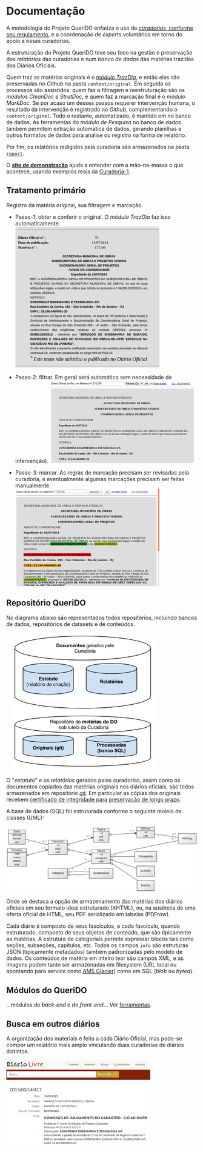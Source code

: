 # Documentação

A metodologia do Projeto QueriDO enfatiza o uso de [*curadorias*, conforme seu regulamento](curadorias.md), 
e a coordenação de *experts* voluntários em torno do apoio a essas curadorias.

A estruturação do Projeto QueriDO teve seu foco na gestão e preservação dos *relatórios* das curadorias 
e num *banco de dados* das matérias trazidas dos Diários Oficiais.

Quem traz as matérias originais é o [*módulo TrazDia*](trazdia-uso.md), 
e então elas são preservadas no *Github* na pasta `content/original`. 
Em seguida os processos são assistidos:  quem faz a filtragem e reestruturação são os *módulos CleanDoc e StrutDoc*, 
e quem faz a marcação final é o *módulo MarkDoc*. Se por acaso um desses passos requerer intervenção humana, 
o resultado da intervenção é registrado no *Github*, complementando o `content/original`. 
Todo o restante, automatizado, é mantido em no banco de dados. 
As ferramentas do *módulo de Pesquisa* no banco de dados também permitem extração automatica de dados, 
gerando planilhas e outros formatos de dados para análise ou registro na forma de relatório.

Por fim, os relatórios redigidos pela curadoria são armazenados na pasta [`report`](https://github.com/okfn-brasil/queriDO/tree/master/docs/reports).

O [**site de demonstração**](demo-uso.md) ajuda a entender com a mão-na-massa o que acontece, 
usando exemplos reais da [Curadoria-1](reports/curadoria001.md).

## Tratamento primário

Registro da matéria original, sua filtragem e marcação.

* Passo-1: obter e conferir o original. O *módulo TrazDia* faz isso automaticamente.  ![](assets/tela3-original-380px.png)

* Passo-2: filtrar. Em geral será automático sem necessidade de intervenção). ![](assets/tela2-filtrado-380px.png)

* Passo-3: marcar. As regras de marcação precisam ser revisadas pela curadoria, e eventualmente algumas marcações precisam ser feitas manualmente.<br/> ![](assets/tela1v0.1-380px.png)


## Repositório QueriDO

No diagrama abaixo são representados todos repositórios, incluindo bancos de dados, repositórios de datasets e de conteúdos.
 
&nbsp;&nbsp;&nbsp;[![](assets/repositorios01-380px.png)](https://raw.githubusercontent.com/okfn-brasil/queriDO/master/docs/assets/repositorios01.png)

O "*estatuto*" e os *relatórios* gerados pelas curadorias, assim como os documentos copiados das matérias originais nos diários oficiais, 
são todos armazenados em repositório [*git*](https://en.wikipedia.org/wiki/Git). Em particular as cópias dos originais recebem 
[certificado de integridade para preservação de longo prazo](https://github.com/okfn-brasil/discussOKBr-assets/wiki/Checksums).

A base de dados (SQL) foi estruturada conforme o seguinte molelo de classes (UML): 

[![](assets/entidades1.png)](https://raw.githubusercontent.com/okfn-brasil/queriDO/master/docs/assets/entidades1.png)

Onde se destaca a opção de armazenamento das matérias dos diários oficiais em seu formato ideal estruturado (XHTML), ou, 
na ausência de uma oferta oficial de HTML, seu PDF serializado em tabelas (PDFrow). 

Cada diário é composto de seus fascículos, e cada fascículo, quando estruturado, composto de seus objetos de conteúdo, 
que são tipicamente as matérias. A estrutura de categoriais permite expressar blocos tais como seções, subseções, capítulos, etc.
Todos os campos `info` são estruturas JSON (tipicamente metadados) também padronizadas pelo modelo de dados. 
Os conteúdos de matéria em inteiro teor são campos XML, 
e as imagens podem tanto ser armazenadas em filesystem (URL local ou apontando para service como [AMS Glacier](https://aws.amazon.com/pt/glacier/)) como em SQL (*blob* ou *bytea*).

## Módulos do QueriDO

...módulos de *back-end* e de *front-end*... Ver [ferramentas](ferramentas.md).


## Busca em outros diários

A organização dos materiais é feita a cada Diário Oficial, mas pode-se compor um relatório mais amplo vinculando duas curadorias de diários distintos.

![](assets/telaDiarioLivre01-380px.png)

